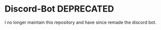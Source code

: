 # Discord-Bot DEPRECATED
I no longer maintain this repository and have since remade the discord bot.
